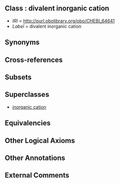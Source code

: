 
## Class : divalent inorganic cation

 * *IRI* = http://purl.obolibrary.org/obo/CHEBI_64641
 * *Label* = divalent inorganic cation

## Synonyms


## Cross-references


## Subsets


## Superclasses

 * [inorganic cation](../../CHEBI/15/CHEBI_36915.md)

## Equivalencies


## Other Logical Axioms


## Other Annotations


## External Comments

